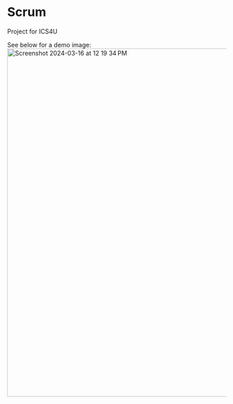 <h1>Scrum</h1>
<p>Project for ICS4U</p>

See below for a demo image:
<img width="801" alt="Screenshot 2024-03-16 at 12 19 34 PM" src="https://github.com/bianca-8/Scrum---ICS4U/assets/130195861/5d00ba13-c6e8-44e8-a442-1ceb4cc61b33">

